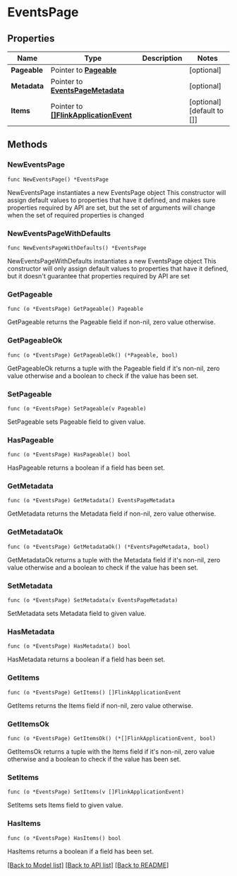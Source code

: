 # EventsPage

## Properties

Name | Type | Description | Notes
------------ | ------------- | ------------- | -------------
**Pageable** | Pointer to [**Pageable**](Pageable.md) |  | [optional] 
**Metadata** | Pointer to [**EventsPageMetadata**](EventsPageMetadata.md) |  | [optional] 
**Items** | Pointer to [**[]FlinkApplicationEvent**](FlinkApplicationEvent.md) |  | [optional] [default to []]

## Methods

### NewEventsPage

`func NewEventsPage() *EventsPage`

NewEventsPage instantiates a new EventsPage object
This constructor will assign default values to properties that have it defined,
and makes sure properties required by API are set, but the set of arguments
will change when the set of required properties is changed

### NewEventsPageWithDefaults

`func NewEventsPageWithDefaults() *EventsPage`

NewEventsPageWithDefaults instantiates a new EventsPage object
This constructor will only assign default values to properties that have it defined,
but it doesn't guarantee that properties required by API are set

### GetPageable

`func (o *EventsPage) GetPageable() Pageable`

GetPageable returns the Pageable field if non-nil, zero value otherwise.

### GetPageableOk

`func (o *EventsPage) GetPageableOk() (*Pageable, bool)`

GetPageableOk returns a tuple with the Pageable field if it's non-nil, zero value otherwise
and a boolean to check if the value has been set.

### SetPageable

`func (o *EventsPage) SetPageable(v Pageable)`

SetPageable sets Pageable field to given value.

### HasPageable

`func (o *EventsPage) HasPageable() bool`

HasPageable returns a boolean if a field has been set.

### GetMetadata

`func (o *EventsPage) GetMetadata() EventsPageMetadata`

GetMetadata returns the Metadata field if non-nil, zero value otherwise.

### GetMetadataOk

`func (o *EventsPage) GetMetadataOk() (*EventsPageMetadata, bool)`

GetMetadataOk returns a tuple with the Metadata field if it's non-nil, zero value otherwise
and a boolean to check if the value has been set.

### SetMetadata

`func (o *EventsPage) SetMetadata(v EventsPageMetadata)`

SetMetadata sets Metadata field to given value.

### HasMetadata

`func (o *EventsPage) HasMetadata() bool`

HasMetadata returns a boolean if a field has been set.

### GetItems

`func (o *EventsPage) GetItems() []FlinkApplicationEvent`

GetItems returns the Items field if non-nil, zero value otherwise.

### GetItemsOk

`func (o *EventsPage) GetItemsOk() (*[]FlinkApplicationEvent, bool)`

GetItemsOk returns a tuple with the Items field if it's non-nil, zero value otherwise
and a boolean to check if the value has been set.

### SetItems

`func (o *EventsPage) SetItems(v []FlinkApplicationEvent)`

SetItems sets Items field to given value.

### HasItems

`func (o *EventsPage) HasItems() bool`

HasItems returns a boolean if a field has been set.


[[Back to Model list]](../README.md#documentation-for-models) [[Back to API list]](../README.md#documentation-for-api-endpoints) [[Back to README]](../README.md)


